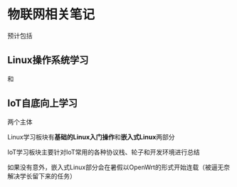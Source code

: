 # 物联网相关笔记

预计包括

## Linux操作系统学习

和

## IoT自底向上学习

两个主体

Linux学习板块有**基础的Linux入门操作**和**嵌入式Linux**两部分

IoT学习板块主要针对IoT常用的各种协议栈、轮子和开发环境进行总结

如果没有意外，嵌入式Linux部分会在暑假以OpenWrt的形式开始连载（被逼无奈解决学长留下来的任务）

